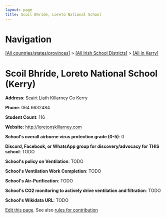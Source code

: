 ```yaml
---
layout: page
title: Scoil Bhríde, Loreto National School
---
```

# Navigation

[[All countries/states/provinces]](../../..) > [[All Irish School Districts]](../..) > [[All In Kerry]](..)

# Scoil Bhríde, Loreto National School (Kerry)

**Address**: Scairt Liath Killarney Co Kerry

**Phone**: 064 6632484

**Student Count**: 116

**Website**: <http://loretonskillarney.com>

**School's overall airborne virus protection grade (0-5)**: 0

**Discord, Facebook, or WhatsApp group for discovery/advocacy for THIS school**: TODO

**School's policy on Ventilation**: TODO

**School's Ventilation Work Completion**: TODO

**School's Air-Purification**: TODO

**School's CO2 monitoring to actively drive ventilation and filtration**: TODO

**School's Wikidata URL**: TODO


[Edit this page](https://github.com/ventilate-schools/Ireland/edit/main/./Kerry/Scoil_Bhríde,_Loreto_National_School.md). See also [rules for contribution](../../../contribution-rules/)